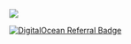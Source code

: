 <img align="center" src="https://github-readme-stats.vercel.app/api?username=IscRivera91&show_icons=true"/>

[![DigitalOcean Referral Badge](https://web-platforms.sfo2.cdn.digitaloceanspaces.com/WWW/Badge%201.svg)](https://www.digitalocean.com/?refcode=fbcc32e9277f&utm_campaign=Referral_Invite&utm_medium=Referral_Program&utm_source=badge)
